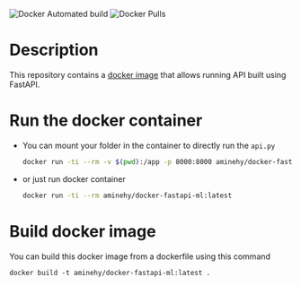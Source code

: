 ![Docker Automated build](https://img.shields.io/docker/automated/aminehy/docker-fastapi-ml)
![Docker Pulls](https://img.shields.io/docker/pulls/aminehy/docker-fastapi-ml)


# Description
This repository contains a [docker image](https://hub.docker.com/repository/docker/aminehy/docker-fastapi-ml) that allows running API built using FastAPI.


# Run the docker container

- You can mount your folder in the container to directly run the  `api.py`

    ``` bash
    docker run -ti --rm -v $(pwd):/app -p 8000:8000 aminehy/docker-fastapi-ml:latest
    ```

- or just run docker container

    ``` bash
    docker run -ti --rm aminehy/docker-fastapi-ml:latest
    ```



# Build docker image
You can build this docker image from a dockerfile using this command
```
docker build -t aminehy/docker-fastapi-ml:latest .
```
